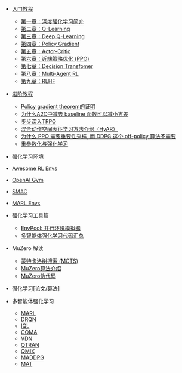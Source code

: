 - [入门教程](deep-rl/deep-rl-class/README.md)
  - [第一章：深度强化学习简介](deep-rl/deep-rl-class/ch1_introduction.md)
  - [第二章：Q-Learning ](deep-rl/deep-rl-class/ch2_q-learning.md)
  - [第三章：Deep Q-Learning ](deep-rl/deep-rl-class/ch3_dqn.md)
  - [第四章：Policy Gradient  ](deep-rl/deep-rl-class/ch4_pg.md)
  - [第五章：Actor-Critic](deep-rl/deep-rl-class/ch5_a2c.md)
  - [第六章：近端策略优化 (PPO)](deep-rl/deep-rl-class/ch6_ppo.md)
  - [第七章：Decision Transfomer](deep-rl/deep-rl-class/ch7_decision-transformer.md)
  - [第八章：Multi-Agent RL](deep-rl/deep-rl-class/ch8_marl.md)
  - [第九章：RLHF](deep-rl/papers/RLHF.md)

- [进阶教程](deep-rl/algorithms/README.md)
  - [Policy gradient theorem的证明](deep-rl/algorithms/ch1_supp_pg.md)
  - [为什么A2C中减去 baseline 函数可以减小方差](deep-rl/algorithms/ch1_supp_a2c.md)
  - [步步深入TRPO](deep-rl/algorithms/ch1_supp_trpo.md)
  - [混合动作空间表征学习方法介绍（HyAR）](deep-rl/algorithms/ch2_supp_hyar.md)
  - [为什么 PPO 需要重要性采样, 而 DDPG 这个 off-policy 算法不需要](deep-rl/algorithms/ch2_supp_ppovsddpg.md)
  - [重参数化与强化学习](deep-rl/algorithms/ch2_supp_reparameterization.md)

- 强化学习环境
- [Awesome RL Envs](deep-rl/rltools/awesomeRLtools.md)
- [OpenAI Gym](deep-rl/envs/gym.md)
- [SMAC](deep-rl/envs/smac.md)
- [MARL Envs](deep-rl/envs/marl_env.md)


- 强化学习工具篇
  - [EnvPool: 并行环境模拟器](deep-rl/rltools/envpool.md)
  - [多智能体强化学习代码汇总](deep-rl/rltools/marltool.md)

- MuZero 解读
  
  - [蒙特卡洛树搜索 (MCTS)](deep-rl/muzero/MCTS.md)
  - [MuZero算法介绍](deep-rl/papers/muzero_intro.md)
  - [MuZero伪代码](deep-rl/papers/muzero_pseudocode.md)
  
- 强化学习[论文/算法]
- 多智能体强化学习

  - [MARL](deep-rl/papers/Overview.md)
  - [DRQN](deep-rl/papers/DRQN.md)
  - [IQL](deep-rl/papers/IQL.md)
  - [COMA](deep-rl/papers/COMA.md)
  - [VDN](deep-rl/papers/VDN.md)
  - [QTRAN](deep-rl/papers/QTRAN.md)
  - [QMIX](deep-rl/papers/QMIX.md)
  - [MADDPG](deep-rl/papers/MADDPG.md)
  - [MAT](deep-rl/papers/MAT.md)
